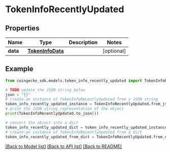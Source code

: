 # TokenInfoRecentlyUpdated


## Properties

Name | Type | Description | Notes
------------ | ------------- | ------------- | -------------
**data** | [**TokenInfoData**](TokenInfoData.md) |  | [optional] 

## Example

```python
from coingecko_sdk.models.token_info_recently_updated import TokenInfoRecentlyUpdated

# TODO update the JSON string below
json = "{}"
# create an instance of TokenInfoRecentlyUpdated from a JSON string
token_info_recently_updated_instance = TokenInfoRecentlyUpdated.from_json(json)
# print the JSON string representation of the object
print(TokenInfoRecentlyUpdated.to_json())

# convert the object into a dict
token_info_recently_updated_dict = token_info_recently_updated_instance.to_dict()
# create an instance of TokenInfoRecentlyUpdated from a dict
token_info_recently_updated_from_dict = TokenInfoRecentlyUpdated.from_dict(token_info_recently_updated_dict)
```
[[Back to Model list]](../README.md#documentation-for-models) [[Back to API list]](../README.md#documentation-for-api-endpoints) [[Back to README]](../README.md)


